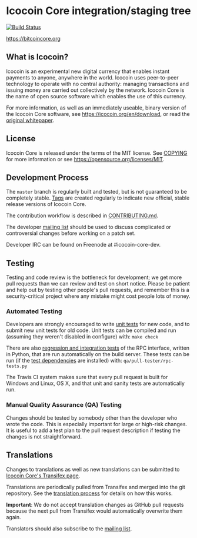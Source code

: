 Icocoin Core integration/staging tree
=====================================

[![Build Status](https://travis-ci.org/icocoin/icocoin.svg?branch=master)](https://travis-ci.org/icocoin/icocoin)

https://bitcoincore.org

What is Icocoin?
----------------

Icocoin is an experimental new digital currency that enables instant payments to
anyone, anywhere in the world. Icocoin uses peer-to-peer technology to operate
with no central authority: managing transactions and issuing money are carried
out collectively by the network. Icocoin Core is the name of open source
software which enables the use of this currency.

For more information, as well as an immediately useable, binary version of
the Icocoin Core software, see https://icocoin.org/en/download, or read the
[original whitepaper](https://bitcoincore.org/icocoin.pdf).

License
-------

Icocoin Core is released under the terms of the MIT license. See [COPYING](COPYING) for more
information or see https://opensource.org/licenses/MIT.

Development Process
-------------------

The `master` branch is regularly built and tested, but is not guaranteed to be
completely stable. [Tags](https://github.com/icocoin/icocoin/tags) are created
regularly to indicate new official, stable release versions of Icocoin Core.

The contribution workflow is described in [CONTRIBUTING.md](CONTRIBUTING.md).

The developer [mailing list](https://lists.linuxfoundation.org/mailman/listinfo/icocoin-dev)
should be used to discuss complicated or controversial changes before working
on a patch set.

Developer IRC can be found on Freenode at #icocoin-core-dev.

Testing
-------

Testing and code review is the bottleneck for development; we get more pull
requests than we can review and test on short notice. Please be patient and help out by testing
other people's pull requests, and remember this is a security-critical project where any mistake might cost people
lots of money.

### Automated Testing

Developers are strongly encouraged to write [unit tests](/doc/unit-tests.md) for new code, and to
submit new unit tests for old code. Unit tests can be compiled and run
(assuming they weren't disabled in configure) with: `make check`

There are also [regression and integration tests](/qa) of the RPC interface, written
in Python, that are run automatically on the build server.
These tests can be run (if the [test dependencies](/qa) are installed) with: `qa/pull-tester/rpc-tests.py`

The Travis CI system makes sure that every pull request is built for Windows
and Linux, OS X, and that unit and sanity tests are automatically run.

### Manual Quality Assurance (QA) Testing

Changes should be tested by somebody other than the developer who wrote the
code. This is especially important for large or high-risk changes. It is useful
to add a test plan to the pull request description if testing the changes is
not straightforward.

Translations
------------

Changes to translations as well as new translations can be submitted to
[Icocoin Core's Transifex page](https://www.transifex.com/projects/p/icocoin/).

Translations are periodically pulled from Transifex and merged into the git repository. See the
[translation process](doc/translation_process.md) for details on how this works.

**Important**: We do not accept translation changes as GitHub pull requests because the next
pull from Transifex would automatically overwrite them again.

Translators should also subscribe to the [mailing list](https://groups.google.com/forum/#!forum/icocoin-translators).
